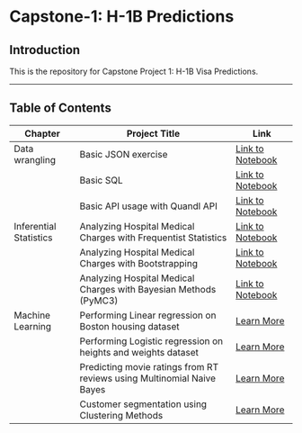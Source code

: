 # Capstone-1: H-1B Predictions


## Introduction

This is the repository for Capstone Project 1: H-1B Visa Predictions. 

_______
## Table of Contents

| Chapter | Project Title | Link |
| --- | --- | --- |
|  Data wrangling | Basic JSON exercise | [Link to Notebook]() |
| | Basic SQL | [Link to Notebook]() |
| | Basic API usage with Quandl API | [Link to Notebook]() |
| Inferential Statistics | Analyzing Hospital Medical Charges with Frequentist Statistics  | [Link to Notebook]() |
| | Analyzing Hospital Medical Charges with Bootstrapping | [Link to Notebook]() |
| | Analyzing Hospital Medical Charges with Bayesian Methods (PyMC3)  | [Link to Notebook]() |
| Machine Learning | Performing Linear regression on Boston housing dataset | [Learn More]() |
| | Performing Logistic regression on heights and weights dataset | [Learn More]() |
| | Predicting movie ratings from RT reviews using Multinomial Naive Bayes | [Learn More]() |
| | Customer segmentation using Clustering Methods | [Learn More]() |

